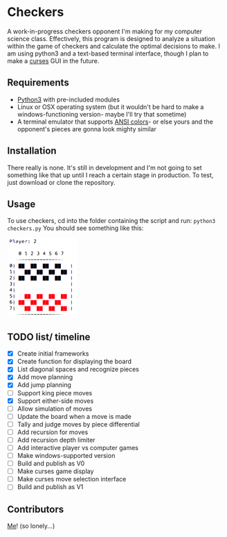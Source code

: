 # Checkers
A work-in-progress checkers opponent I'm making for my computer science class.
Effectively, this program is designed to analyze a situation within the game of checkers and calculate the optimal decisions to make.
I am using python3 and a text-based terminal interface, though I plan to make a [curses](https://docs.python.org/3/howto/curses.html) GUI in the future.

## Requirements
- [Python3](https://www.python.org/) with pre-included modules
- Linux or OSX operating system (but it wouldn't be hard to make a windows-functioning version- maybe I'll try that sometime)
- A terminal emulator that supports [ANSI colors](https://en.wikipedia.org/wiki/ANSI_escape_code)- or else yours and the opponent's pieces are gonna look mighty similar

## Installation
There really is none. It's still in development and I'm not going to set something like that up until I reach a certain stage in production. To test, just download or clone the repository.

## Usage
To use checkers, cd into the folder containing the script and run:
``python3 checkers.py``
You should see something like this:

![checkers](Checkers.png)

## TODO list/ timeline
- [x] Create initial frameworks
- [x] Create function for displaying the board
- [x] List diagonal spaces and recognize pieces
- [x] Add move planning
- [x] Add jump planning
- [ ] Support king piece moves
- [x] Support either-side moves
- [ ] Allow simulation of moves
- [ ] Update the board when a move is made
- [ ] Tally and judge moves by piece differential
- [ ] Add recursion for moves
- [ ] Add recursion depth limiter
- [ ] Add interactive player vs computer games
- [ ] Make windows-supported version
- [ ] Build and publish as V0
- [ ] Make curses game display
- [ ] Make curses move selection interface
- [ ] Build and publish as V1

## Contributors
[Me](https://github.com/aderhall)! (so lonely...)
